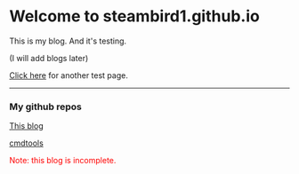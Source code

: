 # Welcome to steambird1.github.io

This is my blog. And it's testing.

(I will add blogs later)

[Click here](test2.md) for another test page.

---

### My github repos
[This blog](https://steambird1.github.io/)

[cmdtools](cmdtools.md)

<font color="red">Note: this blog is incomplete.</font>